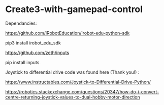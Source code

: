 # Create3-with-gamepad-control

Dependancies: 

https://github.com/iRobotEducation/irobot-edu-python-sdk

pip3 install irobot_edu_sdk

https://github.com/zeth/inputs

pip install inputs

Joystick to differential drive code was found here (Thank you!) :

https://www.instructables.com/Joystick-to-Differential-Drive-Python/

https://robotics.stackexchange.com/questions/20347/how-do-i-convert-centre-returning-joystick-values-to-dual-hobby-motor-direction
